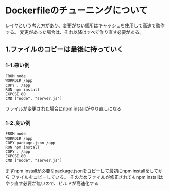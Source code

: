 # Dockerfileのチューニングについて

レイヤという考え方があり、変更がない個所はキャッシュを使用して高速で動作する。
変更があった場合は、それ以降はすべて作り直す必要がある。

## 1.ファイルのコピーは最後に持っていく

### 1-1.悪い例

```
FROM node
WORKDIR /app
COPY . /app
RUN npm install
EXPOSE 80
CMD ["node", "server.js"]
```
ファイルが変更された場合にnpm installがやり直しになる

### 1-2.良い例

```
FROM node
WORKDIR /app
COPY package.json /app
RUN npm install
COPY . /app
EXPOSE 80
CMD ["node", "server.js"]
```
まずnpm installが必要なpackage.jsonをコピーして最初にnpm installをしてから
ファイルをコピーしている。
そのためファイルが修正されてもnpm installはやり直す必要が無いので、ビルドが高速化する
